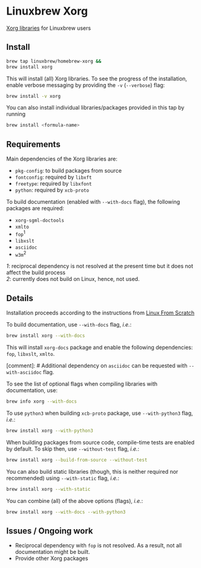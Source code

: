 # Linuxbrew Xorg


[Xorg libraries](http://www.x.org/wiki/guide/client-ecosystem/) for Linuxbrew users

## Install

```bash
brew tap linuxbrew/homebrew-xorg &&
brew install xorg
```

This will install (all) Xorg libraries. To see the progress of the installation, enable verbose messaging by providing the `-v` (`--verbose`) flag:

```bash
brew install -v xorg
```

You can also install individual libraries/packages  provided in this tap by running

```bash
brew install <formula-name>
```

## Requirements

Main dependencies of the Xorg libraries are:
  * `pkg-config`: to build packages from source
  * `fontconfig`: required by `libxft`
  * `freetype`:   required by `libxfont`
  * `python`:     required by `xcb-proto`

To build documentation (enabled with `--with-docs` flag), the following packages are required:
  * `xorg-sgml-doctools`
  * `xmlto`
  * `fop`<sup>1</sup>
  * `libxslt`
  * `asciidoc`
  * `w3m`<sup>2</sup>

*1*: reciprocal dependency is not resolved at the present time but it does not affect the build process
<br>
*2*: currently does not build on Linux, hence, not used.

## Details

Installation proceeds according to the instructions from [Linux From Scratch](http://www.linuxfromscratch.org/blfs/view/stable/x/x7lib.html)

To build documentation, use `--with-docs` flag, _i.e._:

```bash
brew install xorg --with-docs
```

This will install `xorg-docs` package and enable the following dependencies: `fop`, `libxslt`, `xmlto`. 

[comment]: # Additional dependency on `asciidoc` can be requested with `--with-asciidoc` flag.

To see the list of optional flags when compiling libraries with documentation, use:

```bash
brew info xorg --with-docs
```

To use `python3` when building `xcb-proto` package, use `--with-python3` flag, _i.e._:

```bash
brew install xorg --with-python3
```

When building packages from source code, compile-time tests are enabled by default.
To skip then, use `--without-test` flag, _i.e._:

```bash
brew install xorg --build-from-source --without-test
```

You can also build static libraries (though, this is neither required nor recommended) using `--with-static` flag, _i.e._:

```bash
brew install xorg --with-static
```

You can combine (all) of the above options (flags), _i.e._:

```bash
brew install xorg --with-docs --with-python3
```

## Issues / Ongoing work

* Reciprocal dependency with `fop` is not resolved. As a result, not all documentation might be built.
* Provide other Xorg packages
